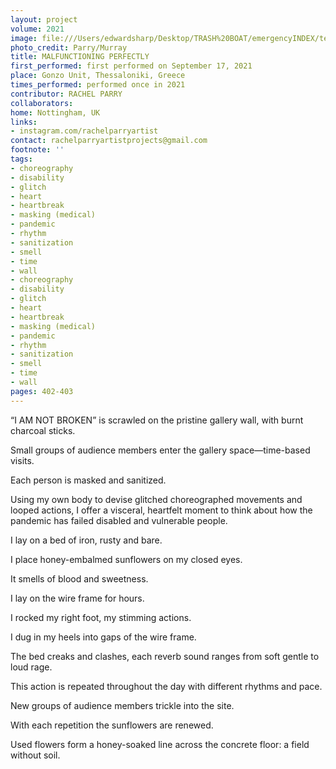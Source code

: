 ```yaml
---
layout: project
volume: 2021
image: file:///Users/edwardsharp/Desktop/TRASH%20BOAT/emergencyINDEX/ten_plus/guts/Links/1665420599409__Malfunctioning_Perfectly--Rachel_Parry.jpg
photo_credit: Parry/Murray
title: MALFUNCTIONING PERFECTLY
first_performed: first performed on September 17, 2021
place: Gonzo Unit, Thessaloniki, Greece
times_performed: performed once in 2021
contributor: RACHEL PARRY
collaborators:
home: Nottingham, UK
links:
- instagram.com/rachelparryartist
contact: rachelparryartistprojects@gmail.com
footnote: ''
tags:
- choreography
- disability
- glitch
- heart
- heartbreak
- masking (medical)
- pandemic
- rhythm
- sanitization
- smell
- time
- wall
- choreography
- disability
- glitch
- heart
- heartbreak
- masking (medical)
- pandemic
- rhythm
- sanitization
- smell
- time
- wall
pages: 402-403
---
```


“I AM NOT BROKEN” is scrawled on the pristine gallery wall, with burnt charcoal sticks. 

Small groups of audience members enter the gallery space—time-based visits.

Each person is masked and sanitized. 

Using my own body to devise glitched choreographed movements and looped actions, I offer a visceral, heartfelt moment to think about how the pandemic has failed disabled and vulnerable people. 

I lay on a bed of iron, rusty and bare.

I place honey-embalmed sunflowers on my closed eyes.

It smells of blood and sweetness.

I lay on the wire frame for hours.

I rocked my right foot, my stimming actions.

I dug in my heels into gaps of the wire frame. 

The bed creaks and clashes, each reverb sound ranges from soft gentle to loud rage.

This action is repeated throughout the day with different rhythms and pace.

New groups of audience members trickle into the site.

With each repetition the sunflowers are renewed. 

Used flowers form a honey-soaked line across the concrete floor: a field without soil.
